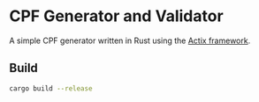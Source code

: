 # CPF Generator and Validator

A simple CPF generator written in Rust using the [Actix framework](https://actix.rs/).

## Build

```bash
cargo build --release
```
